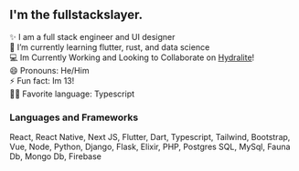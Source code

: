 ## I'm the fullstackslayer.

✨ I am a full stack engineer and UI designer
<br>
🌱 I’m currently learning flutter, rust, and data science 
<br>
💻 Im Currently Working and Looking to Collaborate on <a href="https://github.com/hydralite/hydralite">Hydralite</a>!
<br>
😄 Pronouns: He/Him
<br>
⚡ Fun fact: Im 13!
<br>
👨‍🔧 Favorite language: Typescript
<br>


### Languages and Frameworks

React, React Native, Next JS, Flutter, Dart, Typescript, Tailwind, Bootstrap, Vue, Node, Python, Django, Flask, Elixir, PHP, Postgres SQL, MySql, Fauna Db, Mongo Db, Firebase


